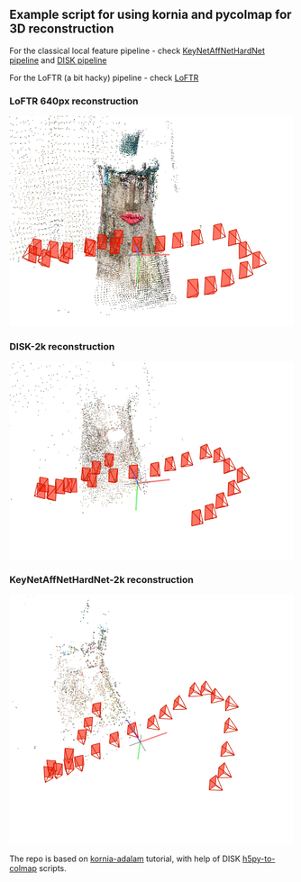 ## Example script for using kornia and pycolmap for 3D reconstruction

For the classical local feature pipeline - check [KeyNetAffNetHardNet pipeline](keynetaffnet-adalam-pycolmap-3dreconstruction.ipynb) and [DISK pipeline](DISK-adalam-pycolmap-3dreconstruction.ipynb)

For the LoFTR (a bit hacky) pipeline - check [LoFTR](loftr-pycolmap-3dreconstruction.ipynb)

### LoFTR 640px reconstruction

![LoFTR-reconstruction](assets/loftr_wooden_lady.png)


### DISK-2k reconstruction

![DISK-reconstruction](assets/disk_wooden_lady.png)


### KeyNetAffNetHardNet-2k reconstruction

![KeyNetAffNetHardNet-reconstruction](assets/keynet_affnet_wooden_lady.png)



The repo is based on [kornia-adalam](https://kornia-tutorials.readthedocs.io/en/latest/image_matching_adalam.html) tutorial, with help of DISK [h5py-to-colmap](https://github.com/cvlab-epfl/disk/tree/master/colmap) scripts.



